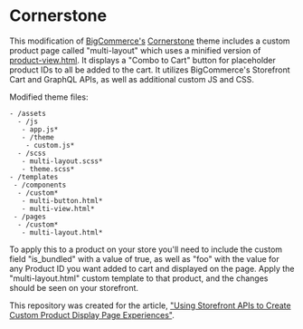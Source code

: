 # Cornerstone
This modification of [BigCommerce's](https://github.com/bigcommerce/) [Cornerstone](https://github.com/bigcommerce/cornerstone) theme includes a custom product page called "multi-layout" which uses a minified version of [product-view.html](https://github.com/bigcommerce/cornerstone/blob/master/templates/components/products/product-view.html). It displays a "Combo to Cart" button for placeholder product IDs to all be added to the cart. It utilizes BigCommerce's Storefront Cart and GraphQL APIs, as well as additional custom JS and CSS.

Modified theme files:
```
- /assets
  - /js
   - app.js*
   - /theme
    - custom.js*
  - /scss
   - multi-layout.scss*
   - theme.scss*
- /templates
 - /components
  - /custom*
   - multi-button.html*
   - multi-view.html*
 - /pages
  - /custom*
   - multi-layout.html*
```

To apply this to a product on your store you'll need to include the custom field "is_bundled" with a value of true, as well as "foo" with the value for any Product ID you want added to cart and displayed on the page. Apply the "multi-layout.html" custom template to that product, and the changes should be seen on your storefront.

This repository was created for the article, ["Using Storefront APIs to Create Custom Product Display Page Experiences"](https://medium.com/bigcommerce-developer-blog/using-bigcommerce-storefront-apis-to-create-custom-product-display-page-experiences-72ed3fbf7b23).
